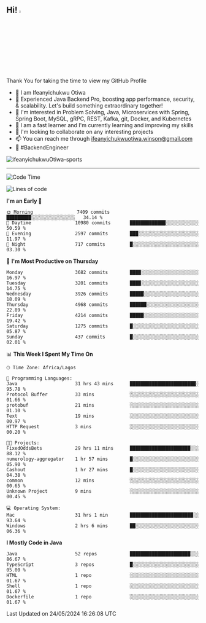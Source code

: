 <!-- BLOG-POST-LIST:START --><!-- BLOG-POST-LIST:END -->

## Hi! <img src="https://media.giphy.com/media/hvRJCLFzcasrR4ia7z/giphy.gif" width="4%"> 

Thank You for taking the time to view my GitHub Profile

- 👋 I am Ifeanyichukwu Otiwa
- 🚀 Experienced Java Backend Pro, boosting app performance, security, & scalability. Let's build something extraordinary together!
- 👀 I'm interested in Problem Solving, Java, Microservices with Spring, Spring Boot, MySQL, gRPC, REST, Kafka, git, Docker, and Kubernetes
- 🌱 I am a fast learner and I'm currently learning and improving my skills
- 💞️ I'm looking to collaborate on any interesting projects
- 📫 You can reach me through ifeanyichukwuotiwa.winson@gmail.com
- 🚀 #BackendEngineer

<p align="left" marginTop="10px"> <img src="https://komarev.com/ghpvc/?username=ifeanyichukwuOtiwa-sports&label=Profile%20views&color=0e75b6&style=for-the-badge" alt="ifeanyichukwuOtiwa-sports" /> </p>

***

<!--START_SECTION:waka-->
![Code Time](http://img.shields.io/badge/Code%20Time-2%2C563%20hrs%2012%20mins-blue)

![Lines of code](https://img.shields.io/badge/From%20Hello%20World%20I%27ve%20Written-5.4%20million%20lines%20of%20code-blue)

**I'm an Early 🐤** 

```text
🌞 Morning                7409 commits        █████████░░░░░░░░░░░░░░░░   34.14 % 
🌆 Daytime                10980 commits       █████████████░░░░░░░░░░░░   50.59 % 
🌃 Evening                2597 commits        ███░░░░░░░░░░░░░░░░░░░░░░   11.97 % 
🌙 Night                  717 commits         █░░░░░░░░░░░░░░░░░░░░░░░░   03.30 % 
```
📅 **I'm Most Productive on Thursday** 

```text
Monday                   3682 commits        ████░░░░░░░░░░░░░░░░░░░░░   16.97 % 
Tuesday                  3201 commits        ████░░░░░░░░░░░░░░░░░░░░░   14.75 % 
Wednesday                3926 commits        █████░░░░░░░░░░░░░░░░░░░░   18.09 % 
Thursday                 4968 commits        ██████░░░░░░░░░░░░░░░░░░░   22.89 % 
Friday                   4214 commits        █████░░░░░░░░░░░░░░░░░░░░   19.42 % 
Saturday                 1275 commits        █░░░░░░░░░░░░░░░░░░░░░░░░   05.87 % 
Sunday                   437 commits         █░░░░░░░░░░░░░░░░░░░░░░░░   02.01 % 
```


📊 **This Week I Spent My Time On** 

```text
🕑︎ Time Zone: Africa/Lagos

💬 Programming Languages: 
Java                     31 hrs 43 mins      ████████████████████████░   95.78 % 
Protocol Buffer          33 mins             ░░░░░░░░░░░░░░░░░░░░░░░░░   01.66 % 
protobuf                 21 mins             ░░░░░░░░░░░░░░░░░░░░░░░░░   01.10 % 
Text                     19 mins             ░░░░░░░░░░░░░░░░░░░░░░░░░   00.97 % 
HTTP Request             3 mins              ░░░░░░░░░░░░░░░░░░░░░░░░░   00.20 % 

🐱‍💻 Projects: 
FixedOddsBets            29 hrs 11 mins      ██████████████████████░░░   88.12 % 
numerology-aggregator    1 hr 57 mins        █░░░░░░░░░░░░░░░░░░░░░░░░   05.90 % 
Cashout                  1 hr 27 mins        █░░░░░░░░░░░░░░░░░░░░░░░░   04.38 % 
common                   12 mins             ░░░░░░░░░░░░░░░░░░░░░░░░░   00.65 % 
Unknown Project          9 mins              ░░░░░░░░░░░░░░░░░░░░░░░░░   00.45 % 

💻 Operating System: 
Mac                      31 hrs 1 min        ███████████████████████░░   93.64 % 
Windows                  2 hrs 6 mins        ██░░░░░░░░░░░░░░░░░░░░░░░   06.36 % 
```

**I Mostly Code in Java** 

```text
Java                     52 repos            ██████████████████████░░░   86.67 % 
TypeScript               3 repos             █░░░░░░░░░░░░░░░░░░░░░░░░   05.00 % 
HTML                     1 repo              ░░░░░░░░░░░░░░░░░░░░░░░░░   01.67 % 
Shell                    1 repo              ░░░░░░░░░░░░░░░░░░░░░░░░░   01.67 % 
Dockerfile               1 repo              ░░░░░░░░░░░░░░░░░░░░░░░░░   01.67 % 
```




 Last Updated on 24/05/2024 16:26:08 UTC
<!--END_SECTION:waka-->

<!--
<p align="center">
![trophy](https://github-profile-trophy.vercel.app/?username=ifeanyichukwuOtiwa-sports&theme=onedark) (https://github.com/ryo-ma/github-profile-trophy)
</p>
-->

<!---
ifeanyi-otiwa/ifeanyi-otiwa is a ✨ special ✨ repository because its `README.md` (this file) appears on your GitHub profile.
You can click the Preview link to take a look at your changes.
--->
